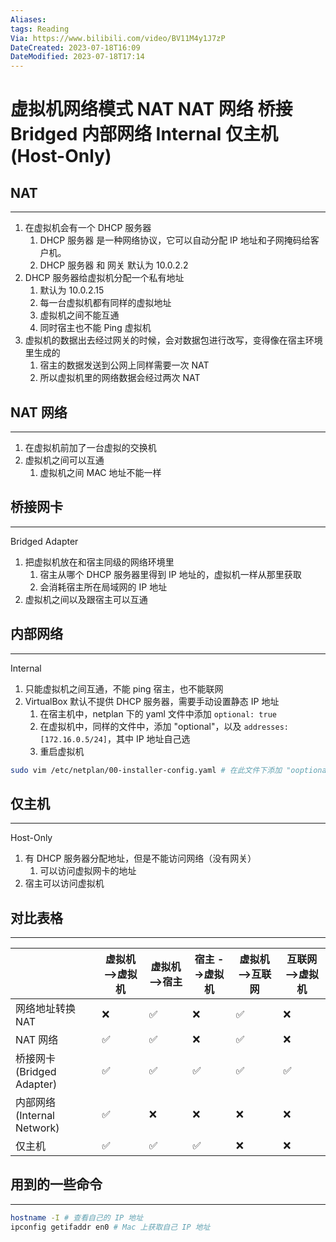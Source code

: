 ```yaml
---
Aliases: 
tags: Reading
Via: https://www.bilibili.com/video/BV11M4y1J7zP
DateCreated: 2023-07-18T16:09
DateModified: 2023-07-18T17:14
---
```

# 虚拟机网络模式 NAT NAT 网络 桥接 Bridged 内部网络 Internal 仅主机 (Host-Only)

## NAT
---
1. 在虚拟机会有一个 DHCP 服务器
	1. DHCP 服务器 是一种网络协议，它可以自动分配 IP 地址和子网掩码给客户机。
	2. DHCP 服务器 和 网关 默认为 10.0.2.2
2. DHCP 服务器给虚拟机分配一个私有地址
	1. 默认为 10.0.2.15
	2. 每一台虚拟机都有同样的虚拟地址
	3. 虚拟机之间不能互通
	4. 同时宿主也不能 Ping 虚拟机
3. 虚拟机的数据出去经过网关的时候，会对数据包进行改写，变得像在宿主环境里生成的
	1. 宿主的数据发送到公网上同样需要一次 NAT
	2. 所以虚拟机里的网络数据会经过两次 NAT
 
## NAT 网络
---
1. 在虚拟机前加了一台虚拟的交换机
2. 虚拟机之间可以互通
	1. 虚拟机之间 MAC 地址不能一样

## 桥接网卡
---
Bridged Adapter

1. 把虚拟机放在和宿主同级的网络环境里
	1. 宿主从哪个 DHCP 服务器里得到 IP 地址的，虚拟机一样从那里获取
	2. 会消耗宿主所在局域网的 IP 地址
2. 虚拟机之间以及跟宿主可以互通

## 内部网络
---
Internal

1. 只能虚拟机之间互通，不能 ping 宿主，也不能联网
2. VirtualBox 默认不提供 DHCP 服务器，需要手动设置静态 IP 地址
	1. 在宿主机中，netplan 下的 yaml 文件中添加 `optional: true`
	2. 在虚拟机中，同样的文件中，添加 "optional"，以及 `addresses: [172.16.0.5/24]`，其中 IP 地址自己选
	3. 重启虚拟机

```bash
sudo vim /etc/netplan/00-installer-config.yaml # 在此文件下添加 "ooptional: true"，以及 "addresses: [172.16.0.5/24]"(其中IP地址为手动设置的静态地址)
```

## 仅主机
---
Host-Only

1. 有 DHCP 服务器分配地址，但是不能访问网络（没有网关）
	1. 可以访问虚拟网卡的地址
2. 宿主可以访问虚拟机

## 对比表格
---

|                            | 虚拟机 -->虚拟机 | 虚拟机 -->宿主 | 宿主 -->虚拟机 | 虚拟机 -->互联网 | 互联网 -->虚拟机 |
| -------------------------- | ---------------- | -------------- | -------------- | ---------------- | ---------------- |
| 网络地址转换 NAT           | ❌               | ✅             | ❌             | ✅               | ❌               |
| NAT 网络                   | ✅               | ✅             | ❌             | ✅               | ❌               |
| 桥接网卡 (Bridged Adapter)  | ✅               | ✅             | ✅             | ✅               | ✅               |
| 内部网络 (Internal Network) | ✅               | ❌             | ❌             | ❌               | ❌               |
| 仅主机                     | ✅               | ✅             | ✅             | ❌               | ❌                 |

## 用到的一些命令
---

```bash
hostname -I # 查看自己的 IP 地址
ipconfig getifaddr en0 # Mac 上获取自己 IP 地址
```
